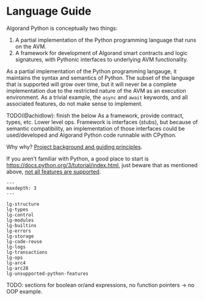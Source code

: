 # Language Guide

Algorand Python is conceptually two things:
1) A partial implementation of the Python programming language that runs on the AVM.
2) A framework for development of Algorand smart contracts and logic signatures, with Pythonic 
   interfaces to underlying AVM functionality.

As a partial implementation of the Python programming langauge, it maintains the syntax and 
semantics of Python. The subset of the language that is supported will grow over time, but it will
never be a complete implementation due to the restricted nature of the AVM as an execution 
environment. As a trivial example, the `async` and `await` keywords, and all associated features, 
do not make sense to implement.

TODO(@achidlow): finish the below
As a framework, provide contract, types, etc. Lower level ops. Framework is interfaces (stubs), 
but because of semantic compatibility, an implementation of those interfaces could be used/developed
and Algorand Python code runnable with CPython.

Why why? [Project background and guiding principles](principles.md).

If you aren't familiar with Python, a good place to start is https://docs.python.org/3/tutorial/index.html, 
just beware that as mentioned above, [not all features are supported](./lg-unsupported-python-features.md).


```{toctree}
---
maxdepth: 3
---

lg-structure
lg-types
lg-control
lg-modules
lg-builtins
lg-errors
lg-storage
lg-code-reuse
lg-logs
lg-transactions
lg-ops
lg-arc4
lg-arc28
lg-unsupported-python-features
```
TODO: sections for boolean or/and expressions, no function pointers -> no OOP example. 
